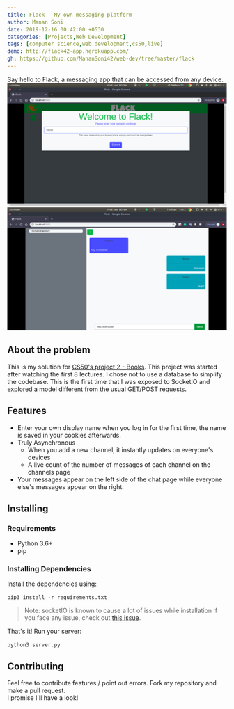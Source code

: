 ```yaml
---
title: Flack - My own messaging platform
author: Manan Soni
date: 2019-12-16 00:42:00 +0530
categories: [Projects,Web Development]
tags: [computer science,web development,cs50,live]
demo: http://flack42-app.herokuapp.com/
gh: https://github.com/MananSoni42/web-dev/tree/master/flack
---
```


Say hello to Flack, a messaging app that can be accessed from any device.
![start page](/assets/img/projects/webD/flack1.png)
![chats](/assets/img/projects/webD/flack2.png)

## About the problem
This is my solution for [CS50's project 2 - Books](https://docs.cs50.net/web/2018/x/projects/2/project2.html).
This project was started after watching the first 8 lectures. I chose not to use a database to simplify the codebase. This is the first time that I was exposed to SocketIO and explored a model different from the usual GET/POST requests.

## Features
* Enter your own display name when you log in for the first time, the name is saved in your cookies afterwards.
* Truly Asynchronous
  * When you add a new channel, it instantly updates on everyone's devices
  * A live count of the number of messages of each channel on the channels page
* Your messages appear on the left side of the chat page while everyone else's messages appear on the right.

## Installing
### Requirements
* Python 3.6+
* pip
### Installing Dependencies
Install the dependencies using:
```terminal
pip3 install -r requirements.txt
```
> Note: socketIO is known to cause a lot of issues while installation If you face any issue, check out [this issue](https://github.com/miguelgrinberg/Flask-SocketIO/issues/652).

That's it! Run your server:
```terminal
python3 server.py
```
## Contributing
Feel free to contribute features / point out errors. Fork my repository and make a pull request.  
I promise I'll have a look!
